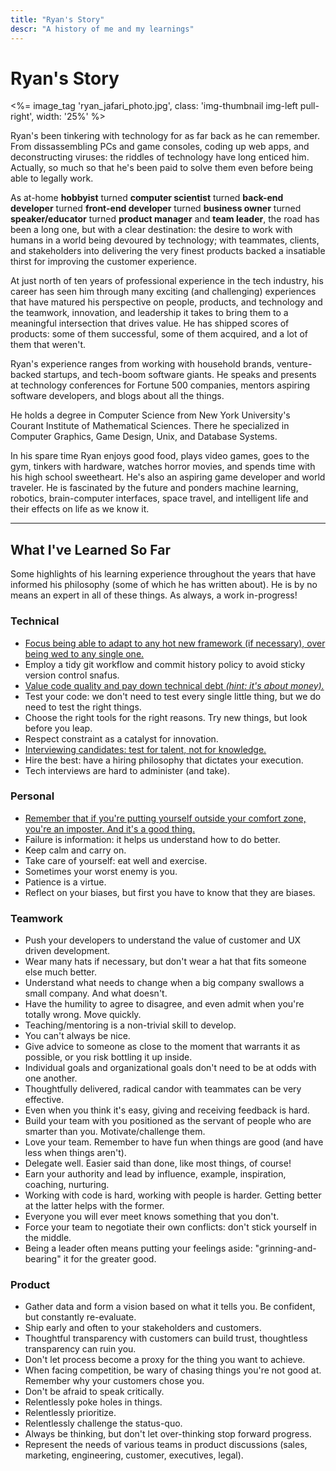 ```yaml
---
title: "Ryan's Story"
descr: "A history of me and my learnings"
---
```


# Ryan's Story

<p>
  <%= image_tag 'ryan_jafari_photo.jpg', class: 'img-thumbnail img-left pull-right', width: '25%' %>
</p>

Ryan's been tinkering with technology for as far back as he can remember. From dissassembling PCs and game consoles, coding up web apps, and deconstructing viruses: the riddles of technology have long enticed him. Actually, so much so that he's been paid to solve them even before being able to legally work.

As at-home **hobbyist** turned **computer scientist** turned **back-end developer** turned **front-end developer** turned **business owner** turned **speaker/educator** turned **product manager** and **team leader**, the road has been a long one, but with a clear destination: the desire to work with humans in a world being devoured by technology; with teammates, clients, and stakeholders into delivering the very finest products backed a insatiable thirst for improving the customer experience.

At just north of ten years of professional experience in the tech industry, his career has seen him through many exciting (and challenging) experiences that have matured his perspective on people, products, and technology and the teamwork, innovation, and leadership it takes to bring them to a meaningful intersection that drives value. He has shipped scores of products: some of them successful, some of them acquired, and a lot of them that weren't.

Ryan's experience ranges from working with household brands, venture-backed startups, and tech-boom software giants. He speaks and presents at technology conferences for Fortune 500 companies, mentors aspiring software developers, and blogs about all the things.

He holds a degree in Computer Science from New York University's Courant Institute of Mathematical Sciences. There he specialized in Computer Graphics, Game Design, Unix, and Database Systems.

In his spare time Ryan enjoys good food, plays video games, goes to the gym, tinkers with hardware, watches horror movies, and spends time with his high school sweetheart. He's also an aspiring game developer and world traveler. He is fascinated by the future and ponders machine learning, robotics, brain-computer interfaces, space travel, and intelligent life and their effects on life as we know it.

---

## What I've Learned So Far

Some highlights of his learning experience throughout the years that have informed his philosophy (some of which he has written about). He is by no means an expert in all of these things. As always, a work in-progress!

### Technical

* [Focus being able to adapt to any hot new framework (if necessary), over being wed to any single one.](/blog/2014/09/17/zurb-s-foundation-why-it-s-time-to-switch/)
* Employ a tidy git workflow and commit history policy to avoid sticky version control snafus.
* [Value code quality and pay down technical debt *(hint: it's about money).*](/blog/2014/07/16/code-quality-technical-debt-why-should-i-care/)
* Test your code: we don't need to test every single little thing, but we do need to test the right things.
* Choose the right tools for the right reasons. Try new things, but look before you leap.
* Respect constraint as a catalyst for innovation.
* [Interviewing candidates: test for talent, not for knowledge.](/blog/2016/03/07/how-i-found-myself-as-a-professional-in-the-software-technology-industry#interview)
* Hire the best: have a hiring philosophy that dictates your execution.
* Tech interviews are hard to administer (and take).

### Personal

* [Remember that if you're putting yourself outside your comfort zone, you're an imposter. And it's a good thing.](/blog/2016/03/07/how-i-found-myself-as-a-professional-in-the-software-technology-industry)
* Failure is information: it helps us understand how to do better.
* Keep calm and carry on.
* Take care of yourself: eat well and exercise.
* Sometimes your worst enemy is you.
* Patience is a virtue.
* Reflect on your biases, but first you have to know that they are biases.

### Teamwork

* Push your developers to understand the value of customer and UX driven development.
* Wear many hats if necessary, but don't wear a hat that fits someone else much better.
* Understand what needs to change when a big company swallows a small company. And what doesn't.
* Have the humility to agree to disagree, and even admit when you're totally wrong. Move quickly.
* Teaching/mentoring is a non-trivial skill to develop.
* You can't always be nice.
* Give advice to someone as close to the moment that warrants it as possible, or you risk bottling it up inside.
* Individual goals and organizational goals don't need to be at odds with one another.
* Thoughtfully delivered, radical candor with teammates can be very effective.
* Even when you think it's easy, giving and receiving feedback is hard.
* Build your team with you positioned as the servant of people who are smarter than you. Motivate/challenge them.
* Love your team. Remember to have fun when things are good (and have less when things aren't).
* Delegate well. Easier said than done, like most things, of course!
* Earn your authority and lead by influence, example, inspiration, coaching, nurturing.
* Working with code is hard, working with people is harder. Getting better at the latter helps with the former.
* Everyone you will ever meet knows something that you don't.
* Force your team to negotiate their own conflicts: don't stick yourself in the middle.
* Being a leader often means putting your feelings aside: "grinning-and-bearing" it for the greater good.

### Product

* Gather data and form a vision based on what it tells you. Be confident, but constantly re-evaluate.
* Ship early and often to your stakeholders and customers.
* Thoughtful transparency with customers can build trust, thoughtless transparency can ruin you.
* Don't let process become a proxy for the thing you want to achieve.
* When facing competition, be wary of chasing things you're not good at. Remember why your customers chose you.
* Don't be afraid to speak critically.
* Relentlessly poke holes in things.
* Relentlessly prioritize.
* Relentlessly challenge the status-quo.
* Always be thinking, but don't let over-thinking stop forward progress.
* Represent the needs of various teams in product discussions (sales, marketing, engineering, customer, executives, legal).
